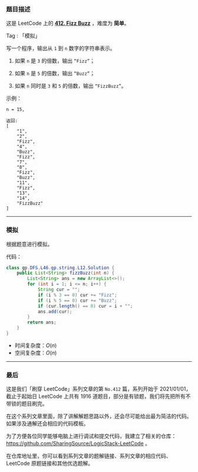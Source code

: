 ### 题目描述

这是 LeetCode 上的 **[412. Fizz Buzz](https://leetcode-cn.com/problems/fizz-buzz/solution/gong-shui-san-xie-jian-dan-mo-ni-ti-by-a-jll0/)** ，难度为 **简单**。

Tag : 「模拟」

写一个程序，输出从 `1` 到 `n` 数字的字符串表示。

1. 如果 `n` 是 `3` 的倍数，输出 `“Fizz”`；

2. 如果 `n` 是 `5` 的倍数，输出 `“Buzz”`；

3. 如果 `n` 同时是 `3` 和 `5` 的倍数，输出 `“FizzBuzz”`。

示例：
```
n = 15,

返回:
[
    "1",
    "2",
    "Fizz",
    "4",
    "Buzz",
    "Fizz",
    "7",
    "8",
    "Fizz",
    "Buzz",
    "11",
    "Fizz",
    "13",
    "14",
    "FizzBuzz"
]
```

---

### 模拟

根据题意进行模拟。

代码：
```Java []
class gp.DFS.L46.gp.string.L12.Solution {
    public List<String> fizzBuzz(int n) {
        List<String> ans = new ArrayList<>();
        for (int i = 1; i <= n; i++) {
            String cur = "";
            if (i % 3 == 0) cur += "Fizz";
            if (i % 5 == 0) cur += "Buzz";
            if (cur.length() == 0) cur = i + "";
            ans.add(cur);
        }
        return ans;
    }
}
```
* 时间复杂度：$O(n)$
* 空间复杂度：$O(n)$

---

### 最后

这是我们「刷穿 LeetCode」系列文章的第 `No.412` 篇，系列开始于 2021/01/01，截止于起始日 LeetCode 上共有 1916 道题目，部分是有锁题，我们将先把所有不带锁的题目刷完。

在这个系列文章里面，除了讲解解题思路以外，还会尽可能给出最为简洁的代码。如果涉及通解还会相应的代码模板。

为了方便各位同学能够电脑上进行调试和提交代码，我建立了相关的仓库：https://github.com/SharingSource/LogicStack-LeetCode 。

在仓库地址里，你可以看到系列文章的题解链接、系列文章的相应代码、LeetCode 原题链接和其他优选题解。

